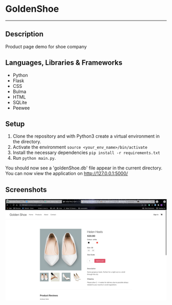 # GoldenShoe
---


## Description 
Product page demo for shoe company

## Languages, Libraries & Frameworks
* Python
* Flask 
* CSS
* Bulma
* HTML
* SQLite
* Peewee


## Setup 
1. Clone the repository and with Python3 create a virtual environment in the directory.
2. Activate the environment `source <your_env_name>/bin/activate`
3. Install the necessary dependencies `pip install -r requirements.txt`
4. Run `python main.py`. 

You should now see a 'goldenShoe.db' file appear in the current directory. You can now view the application on http://127.0.0.1:5000/


## Screenshots
![alt text](preview_image/golden_shoe_preview.png "Product Demo Preview image")

